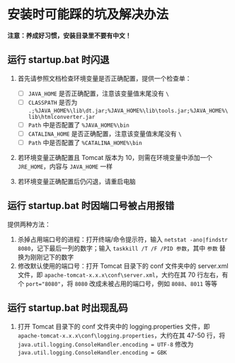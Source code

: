 # 安装时可能踩的坑及解决办法

**注意：养成好习惯，安装目录里不要有中文！**

## 运行 $\text{startup.bat}$ 时闪退

1. 首先请参照文档检查环境变量是否正确配置，提供一个检查单：

    - [ ] `JAVA_HOME` 是否正确配置，注意该变量值末尾没有 `\`
    - [ ] `CLASSPATH` 是否为 `.;%JAVA_HOME%\lib\dt.jar;%JAVA_HOME%\lib\tools.jar;%JAVA_HOME%\lib\htmlconverter.jar`
    - [ ] `Path` 中是否配置了 `%JAVA_HOME%\bin`
    - [ ] `CATALINA_HOME` 是否正确配置，注意该变量值末尾没有 `\`
    - [ ] `Path` 中是否配置了 `%CATALINA_HOME%\bin`

2. 若环境变量正确配置且 $\text{Tomcat}$ 版本为 $\text{10}$，则需在环境变量中添加一个 `JRE_HOME`，内容与 `JAVA_HOME` 一样
3. 若环境变量正确配置后仍闪退，请重启电脑

## 运行 $\text{startup.bat}$ 时因端口号被占用报错

提供两种方法：

1. 杀掉占用端口号的进程：打开终端/命令提示符，输入 `netstat -ano|findstr 8080`，记下最后一列的数字；输入 `taskkill /T /F /PID 参数`，其中 `参数` 替换为刚刚记下的数字
2. 修改默认使用的端口号：打开 $\text{Tomcat}$ 目录下的 $\text{conf}$ 文件夹中的 $\text{server.xml}$ 文件，即 `apache-tomcat-x.x.x\conf\server.xml`，大约在其 $\text{70}$ 行左右，有个 `port="8080"`，将 `8080` 改成未被占用的端口号，例如 `8088`、`8011` 等等

## 运行 $\text{startup.bat}$ 时出现乱码

1. 打开 $\text{Tomcat}$ 目录下的 $\text{conf}$ 文件夹中的 $\text{logging.properties}$ 文件，即 `apache-tomcat-x.x.x\conf\logging.properties`，大约在其 $\text{47-50}$ 行，将 `java.util.logging.ConsoleHandler.encoding = UTF-8` 修改为 `java.util.logging.ConsoleHandler.encoding = GBK`